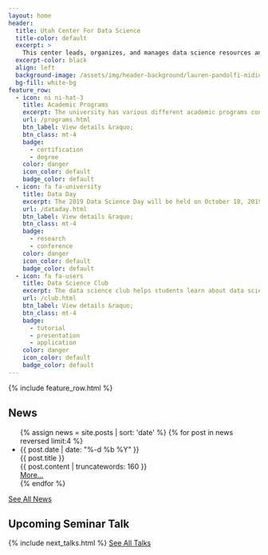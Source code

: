 ```yaml
---
layout: home
header:
  title: Utah Center For Data Science
  title-color: default
  excerpt: >
    This center leads, organizes, and manages data science resources and research efforts at the University of Utah.  Its members advance the fundamental principles and practice of data science through research, applications, and community engagement.
  excerpt-color: black
  align: left
  background-image: /assets/img/header-background/lauren-pandolfi-midium.jpg
  bg-fill: white-bg
feature_row:
  - icon: ni ni-hat-3
    title: Academic Programs
    excerpt: The university has various different academic programs connected to data science.
    url: /programs.html
    btn_label: View details &raquo;
    btn_class: mt-4
    badge:
      - certification
      - degree
    color: danger
    icon_color: default
    badge_color: default
  - icon: fa fa-university
    title: Data Day
    excerpt: The 2019 Data Science Day will be held on October 18, 2019. More details to follow.
    url: /dataday.html
    btn_label: View details &raquo;
    btn_class: mt-4
    badge:
      - research
      - conference
    color: danger
    icon_color: default
    badge_color: default
  - icon: fa fa-users
    title: Data Science Club
    excerpt: The data science club helps students learn about data science and machine learning through tutorial, presentations, and applications.
    url: /club.html
    btn_label: View details &raquo;
    btn_class: mt-4
    badge:
      - tutorial
      - presentation
      - application
    color: danger
    icon_color: default
    badge_color: default
---
```


{% include feature_row.html %}


<section class="section section-lg pt-lg-0">
  <div class="container">
    <div class="row justify-content-center">
      <div class="col-lg-12">
 <h1>News <span class="left-icon"><a href="{{ site.baseurl }}/feed.xml"><i class="fa fa-rss"></i></a></span></h1>

  <ul class="post-list">
   {% assign news = site.posts | sort: 'date' %}
    {% for post in news reversed limit:4 %}
      <li class="post-list-item">
		   <div class="right-text">{{ post.date | date: "%-d %b %Y" }}</div>
        <div class="post-list-title">
          {{ post.title }}
        </div>
        <div class="post-list-excerpt">
		  {{ post.content | truncatewords: 160 }}
        </div>
  		<div><a class="post-list-link" href="{{ site.baseurl }}{{ post.url }}">More...</a></div>
      </li>
    {% endfor %}
  </ul>
  <div class="all-news-link"><a href="news">See All News</a></div>
 </div>
 </div>
 </div>
 </section>

<section class="section bg-secondary">
  <div class="container">
    <h2 class="mb-4">Upcoming Seminar Talk</h2>
    {% include next_talks.html %}
    <a href="{{ '/seminar.html' | relative_url }}" class="">See All Talks</a>
  </div>
</section>

